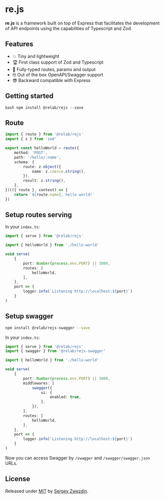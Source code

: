 # re.js

**re.js** is a framework built on top of Express that facilitates the development of API endpoints using the capabilities of Typescript and Zod.

## Features
- 💥 Tiny and lightweight
- 🏆 First class support of Zod and Typescript
- 🧠 Fully-typed routes, params and output
- 🤓 Out of the box OpenAPI/Swagger support
- 😎 Backward compatible with Express

## Getting started

``bash
npm install @relab/rejs --save
``

## Route

```typescript
import { route } from '@relab/rejs'
import { z } from 'zod'

export const helloWorld = route({
    method: 'POST',
    path: '/hello/:name',
    schema: {
        route: z.object({
            name: z.coerce.string(),
        }),
        result: z.string(),
    },
})(({ route }, context) => {
    return `${route.name}, hello world!`
})
```

## Setup routes serving

In your `index.ts`:

```typescript
import { serve } from '@relab/rejs'

import { helloWorld } from './hello-world'

void serve(
    {
        port: Number(process.env.PORT) || 3000,
        routes: [
            helloWorld,
        ],
    },
    port => {
        logger.info(`Listening http://localhost:${port}`)
    }
)
```

## Setup swagger

```bash
npm install @relab/rejs-swagger --save
```

In your `index.ts`:

```typescript
import { serve } from '@relab/rejs'
import { swagger } from '@relab/rejs-swagger'

import { helloWorld } from './hello-world'

void serve(
    {
        port: Number(process.env.PORT) || 3000,
        middlewares: [
            swagger({
                ui: {
                    enabled: true,
                },
            }),
        ],
        routes: [
            helloWorld,
        ],
    },
    port => {
        logger.info(`Listening http://localhost:${port}`)
    }
)
```

Now you can access Swagger by `/swagger` and `/swagger/swagger.json` URLs.

## License

Released under [MIT](/LICENSE) by [Sergey Zwezdin](https://github.com/sergeyzwezdin).
